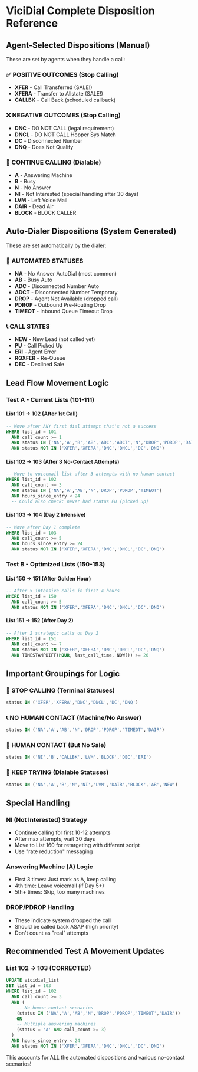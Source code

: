 # ViciDial Complete Disposition Reference

## Agent-Selected Dispositions (Manual)
These are set by agents when they handle a call:

### ✅ POSITIVE OUTCOMES (Stop Calling)
- **XFER** - Call Transferred (SALE!)
- **XFERA** - Transfer to Allstate (SALE!)
- **CALLBK** - Call Back (scheduled callback)

### ❌ NEGATIVE OUTCOMES (Stop Calling)
- **DNC** - DO NOT CALL (legal requirement)
- **DNCL** - DO NOT CALL Hopper Sys Match
- **DC** - Disconnected Number
- **DNQ** - Does Not Qualify

### 🔄 CONTINUE CALLING (Dialable)
- **A** - Answering Machine
- **B** - Busy
- **N** - No Answer
- **NI** - Not Interested (special handling after 30 days)
- **LVM** - Left Voice Mail
- **DAIR** - Dead Air
- **BLOCK** - BLOCK CALLER

## Auto-Dialer Dispositions (System Generated)
These are set automatically by the dialer:

### 🤖 AUTOMATED STATUSES
- **NA** - No Answer AutoDial (most common)
- **AB** - Busy Auto
- **ADC** - Disconnected Number Auto
- **ADCT** - Disconnected Number Temporary
- **DROP** - Agent Not Available (dropped call)
- **PDROP** - Outbound Pre-Routing Drop
- **TIMEOT** - Inbound Queue Timeout Drop

### 📞 CALL STATES
- **NEW** - New Lead (not called yet)
- **PU** - Call Picked Up
- **ERI** - Agent Error
- **RQXFER** - Re-Queue
- **DEC** - Declined Sale

## Lead Flow Movement Logic

### Test A - Current Lists (101-111)

#### List 101 → 102 (After 1st Call)
```sql
-- Move after ANY first dial attempt that's not a success
WHERE list_id = 101 
  AND call_count >= 1 
  AND status IN ('NA','A','B','AB','ADC','ADCT','N','DROP','PDROP','DAIR')
  AND status NOT IN ('XFER','XFERA','DNC','DNCL','DC','DNQ')
```

#### List 102 → 103 (After 3 No-Contact Attempts)
```sql
-- Move to voicemail list after 3 attempts with no human contact
WHERE list_id = 102
  AND call_count >= 3
  AND status IN ('NA','A','AB','N','DROP','PDROP','TIMEOT')
  AND hours_since_entry < 24
  -- Could also check: never had status PU (picked up)
```

#### List 103 → 104 (Day 2 Intensive)
```sql
-- Move after Day 1 complete
WHERE list_id = 103
  AND call_count >= 5
  AND hours_since_entry >= 24
  AND status NOT IN ('XFER','XFERA','DNC','DNCL','DC','DNQ')
```

### Test B - Optimized Lists (150-153)

#### List 150 → 151 (After Golden Hour)
```sql
-- After 5 intensive calls in first 4 hours
WHERE list_id = 150
  AND call_count >= 5
  AND status NOT IN ('XFER','XFERA','DNC','DNCL','DC','DNQ')
```

#### List 151 → 152 (After Day 2)
```sql
-- After 2 strategic calls on Day 2
WHERE list_id = 151
  AND call_count >= 7
  AND status NOT IN ('XFER','XFERA','DNC','DNCL','DC','DNQ')
  AND TIMESTAMPDIFF(HOUR, last_call_time, NOW()) >= 20
```

## Important Groupings for Logic

### 🛑 STOP CALLING (Terminal Statuses)
```sql
status IN ('XFER','XFERA','DNC','DNCL','DC','DNQ')
```

### 📞 NO HUMAN CONTACT (Machine/No Answer)
```sql
status IN ('NA','A','AB','N','DROP','PDROP','TIMEOT','DAIR')
```

### 👤 HUMAN CONTACT (But No Sale)
```sql
status IN ('NI','B','CALLBK','LVM','BLOCK','DEC','ERI')
```

### 🔄 KEEP TRYING (Dialable Statuses)
```sql
status IN ('NA','A','B','N','NI','LVM','DAIR','BLOCK','AB','NEW')
```

## Special Handling

### NI (Not Interested) Strategy
- Continue calling for first 10-12 attempts
- After max attempts, wait 30 days
- Move to List 160 for retargeting with different script
- Use "rate reduction" messaging

### Answering Machine (A) Logic
- First 3 times: Just mark as A, keep calling
- 4th time: Leave voicemail (if Day 5+)
- 5th+ times: Skip, too many machines

### DROP/PDROP Handling
- These indicate system dropped the call
- Should be called back ASAP (high priority)
- Don't count as "real" attempts

## Recommended Test A Movement Updates

### List 102 → 103 (CORRECTED)
```sql
UPDATE vicidial_list 
SET list_id = 103
WHERE list_id = 102
  AND call_count >= 3
  AND (
    -- No human contact scenarios
    (status IN ('NA','A','AB','N','DROP','PDROP','TIMEOT','DAIR'))
    OR 
    -- Multiple answering machines
    (status = 'A' AND call_count >= 3)
  )
  AND hours_since_entry < 24
  AND status NOT IN ('XFER','XFERA','DNC','DNCL','DC','DNQ')
```

This accounts for ALL the automated dispositions and various no-contact scenarios!











